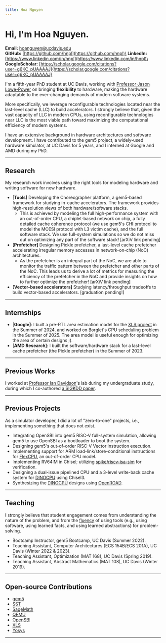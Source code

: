 ```yaml
---
title: Hoa Nguyen
---
```


# Hi, I'm Hoa Nguyen.

**Email:** hoanguyen@ucdavis.edu\
**GitHub:** [https://github.com/hnpl](https://github.com/hnpl)\
**LinkedIn:** [https://www.linkedin.com/in/hnpl](https://www.linkedin.com/in/hnpl)\
**GoogleScholar:** [https://scholar.google.com/citations?user=g6KC_pUAAAAJ](https://scholar.google.com/citations?user=g6KC_pUAAAAJ)

I'm a fifth-year PhD student at UC Davis, working with [Professor Jason Lowe-Power](https://arch.cs.ucdavis.edu/people/jason-lowe-power) on bringing **flexibility** to hardware, making the hardware adaptable to the ever-changing demands of modern software systems.

More specifically, we leverage reconfigurable technologies located near the last-level cache (LLC) to build accelerators.
I strongly believe that, given the vast capacity of LLC in modern CPUs, using reconfigurable technologies near LLC is the most viable path toward maximizing the computational efficiency of modern systems.

I have an extensive background in hardware architectures and software development.
I have contributed to the gem5 project, a widely-used hardware simulator, at UC Davis for 5 years, and I interned at Google and AMD during my PhD.

---

## Research

My research work involves using the right tools for modeling hardware and writing software for new hardware.

- **[Tools]** Developing the Choreographer platform, a gem5-based framework for studying in-cache accelerators. The framework provides high-resolution views of both hardware/software stacks.
  - This is achieved by modeling the full high-performance system with an out-of-order CPU, a chiplet-based network on chip, a fully detailed cache coherence protocol (we use gem5's CHI protocol to model the MOESI protocol with L3 victim cache), and the full software stack. We use full-system simulations so we do not miss out on optimizing any part of the software stack! [arXiV link pending]
- **[Prefetcher]** Designing Pickle prefetcher, a last-level cache prefetcher accelerating irregular memory accesses in network-on-chip (NoC) architectures.
  - As the prefetcher is an integral part of the NoC, we are able to monitor the traffic pattern between the prefetcher and other parts of the NoC. This leads us to derive a lot of metrics for measuring the efficiency of the prefetcher in the NoC and provide insights on how to further optimize the prefetcher! [arXiV link pending]
- **[Vector-based accelerators]** Studying latency/throughput tradeoffs to build vector-based accelerators. [graduation pending!]

---

## Internships

- **[Google]**: I built a pre-RTL area estimation model for the [XLS project](https://github.com/google/xls) in the Summer of 2024, and worked on Borglet's CPU scheduling problem in the Summer of 2025.
The area model is useful enough for optimizing the area of certain designs ;).
- **[AMD Research]**: I built the software/hardware stack for a last-level cache prefetcher (the Pickle prefetcher) in the Summer of 2023.

---

## Previous Works

I worked at [Professor Ian Davidson](https://faculty.engineering.ucdavis.edu/davidson/)'s lab during my undergraduate study, during which I co-authored [a SIGKDD paper](https://scholar.google.com/citations?view_op=view_citation&hl=en&user=g6KC_pUAAAAJ&citation_for_view=g6KC_pUAAAAJ:u5HHmVD_uO8C).

---

## Previous Projects

As a simulator developer, I did a lot of "zero-to-one" projects, i.e., implementing something that does not exist.

- Integrating OpenSBI into gem5 RISC-V full-system simulation, allowing gem5 to use OpenSBI as a bootloader to boot the system.
- Designing gem5's out-of-order RISC-V Vector instruction execution.
- Implementing support for ARM load-link/store-conditional instructions for [FlexCPU](https://github.com/darchr/gem5/tree/flexcpu), an out-of-order CPU model.
- Implementing RV64IM in Chisel; utilizing [spike/riscv-isa-sim](https://github.com/riscv-software-src/riscv-isa-sim) for verification.
- Designing a dual-issue pipelined CPU and a 3-level write-back cache system for [DINOCPU](https://github.com/jlpteaching/dinocpu) using Chisel3.
- Synthesizing the [DINOCPU](https://github.com/jlpteaching/dinocpu) designs using [OpenROAD](https://theopenroadproject.org/).

---

## Teaching

I strongly believe that student engagement comes from understanding the nature of the problem, and from the [fluency](https://nautil.us/how-i-rewired-my-brain-to-become-fluent-in-math-235085/) of using tools (e.g., using software, using learned facts, and using learned abstractions) for problem-solving.

- Bootcamp Instructor, gem5 Bootcamp, UC Davis (Summer 2022).
- Teaching Assistant, Computer Architectures (ECS 154B/ECS 201A), UC Davis (Winter 2022 & 2023).
- Teaching Assistant, Optimization (MAT 168), UC Davis (Spring 2019).
- Teaching Assistant, Abstract Mathematics (MAT 108), UC Davis (Winter 2019).

---

## Open-source Contributions

- [gem5](https://github.com/gem5/gem5)
- [SST](https://github.com/sstsimulator)
- [SageMath](https://github.com/sagemath/sage/)
- [QEMU](https://github.com/qemu/qemu)
- [OpenSBI](https://github.com/riscv-software-src/opensbi)
- [XLS](https://github.com/google/xls)
- [Yosys](https://github.com/YosysHQ/yosys)

---
